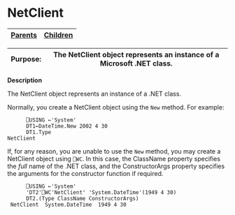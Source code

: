 




<h1 class="heading"><span class="name">NetClient</span></h1>

| [Parents](../ParentLists/NetClient.htm) | [Children](../ChildLists/NetClient.htm) |
| --- | ---  |


| Purpose: | The NetClient object represents an instance of a Microsoft .NET class. |
| --- | ---  |


**Description**


The NetClient object represents an instance of a .NET class.



Normally, you create a NetClient object using the `New` method. For example:
```apl
      ⎕USING ←'System'
      DT1←DateTime.New 2002 4 30
      DT1.Type
NetClient
```


If, for any reason, you are unable to use the `New` method, you may create a NetClient object using  `⎕WC`. In this case, the ClassName property specifies the *full* name of the .NET class, and the ConstructorArgs property specifies the arguments for the constructor function if required.
```apl
      ⎕USING ←'System'
      'DT2'⎕WC'NetClient' 'System.DateTime'(1949 4 30)
      DT2.(Type ClassName ConstructorArgs)
 NetClient  System.DateTime  1949 4 30
```



